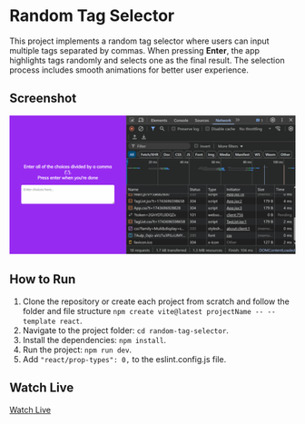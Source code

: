 # Random Tag Selector

This project implements a random tag selector where users can input multiple tags separated by commas. When pressing **Enter**, the app highlights tags randomly and selects one as the final result. The selection process includes smooth animations for better user experience.

## Screenshot

![random-tag-selector-demo](./random-tag-selector-demo.gif)

## How to Run

1. Clone the repository or create each project from scratch and follow the folder and file structure `npm create vite@latest projectName -- --template react`.
2. Navigate to the project folder: `cd random-tag-selector`.
3. Install the dependencies: `npm install`.
4. Run the project: `npm run dev`.
5. Add `"react/prop-types": 0,` to the eslint.config.js file.

## Watch Live

[Watch Live](https://random-tag-selector.vercel.app/)
